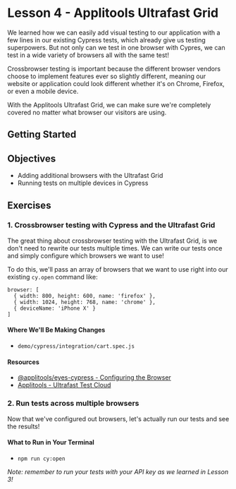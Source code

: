 # Lesson 4 - Applitools Ultrafast Grid

We learned how we can easily add visual testing to our application with a few lines in our existing Cypress tests, which already give us testing superpowers. But not only can we test in one browser with Cypres, we can test in a wide variety of browsers all with the same test!

Crossbrowser testing is important because the different browser vendors choose to implement features ever so slightly different, meaning our website or application could look different whether it's on Chrome, Firefox, or even a mobile device.

With the Applitools Ultrafast Grid, we can make sure we're completely covered no matter what browser our visitors are using.

## Getting Started

## Objectives
* Adding additional browsers with the Ultrafast Grid
* Running tests on multiple devices in Cypress

## Exercises

### 1. Crossbrowser testing with Cypress and the Ultrafast Grid

The great thing about crossbrowser testing with the Ultrafast Grid, is we don't need to rewrite our tests multiple times. We can write our tests once and simply configure which browsers we want to use!

To do this, we'll pass an array of browsers that we want to use right into our existing `cy.open` command like:

```
browser: [
  { width: 800, height: 600, name: 'firefox' },
  { width: 1024, height: 768, name: 'chrome' },
  { deviceName: 'iPhone X' }
]
```

#### Where We'll Be Making Changes
* `demo/cypress/integration/cart.spec.js`

#### Resources
* [@applitools/eyes-cypress - Configuring the Browser](https://www.npmjs.com/package/@applitools/eyes-cypress#configuring-the-browser)
* [Applitools - Ultrafast Test Cloud](https://applitools.com/product-ultrafast-test-cloud/)

### 2. Run tests across multiple browsers

Now that we've configured out browsers, let's actually run our tests and see the results!

#### What to Run in Your Terminal
* `npm run cy:open`

_Note: remember to run your tests with your API key as we learned in Lesson 3!_
